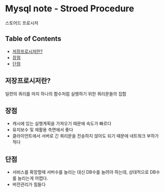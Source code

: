 # Mysql note - Stroed Procedure

스토어드 프로시저

## Table of Contents

- [저장프로시저란?](#Partition이란)
- [장점](#장점)
- [단점](#단점)

## 저장프로시저란?

일련의 쿼리를 마치 하나의 함수처럼 실행하기 위한 쿼리문들의 집합

## 장점

- 캐시에 있는 실행계획을 가져오기 때문에 속도가 빠르다
- 유지보수 및 재활용 측면에서 좋다
- 클라이언트에서 서버로 긴 쿼리문을 전송하지 않아도 되기 때문에 네트워크 부하가 적다

## 단점

- 서비스를 확장할때 서버수를 늘리는 대신 DB수를 늘려야 하는데, 상대적으로 DB수를 늘리는게 어렵다.
- 버전관리가 힘들다



